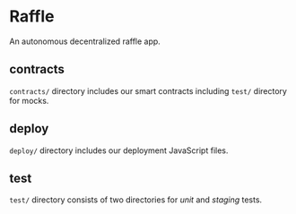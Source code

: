 # Raffle

An autonomous decentralized raffle app.

## contracts

`contracts/` directory includes our smart contracts including `test/` directory for mocks.

## deploy

`deploy/` directory includes our deployment JavaScript files.

## test

`test/` directory consists of two directories for _unit_ and _staging_ tests.
